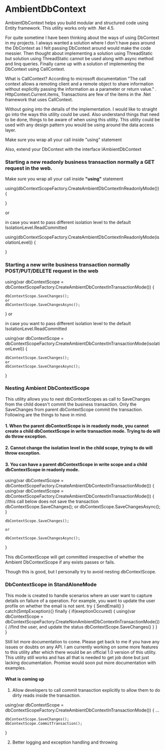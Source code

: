 # AmbientDbContext
AmbientDbContext helps you build modular and structured code using Entity framework. This utility works only with .Net 4.5.

For quite sometime I have been thinking about the ways of using DbContext in my projects. I always wanted a solution where I don't have pass around the DbContext as I felt passing DbContext around would make the code messier. Then thought about implementing a solution using ThreadStatic but solution using ThreadStatic cannot be used along with async method and linq queries. Finally came up with a solution of implementing the DbContext using CallContext.

What is CallContext?
According to microsoft documentation "The call context allows a remoting client and a remote object to share information without explicitly passing the information as a parameter or return value." . HttpContext.Current.items, Transactions are few of the items in the .Net framework that uses CallContext.

Without going into the details of the implementation. I would like to straight go into the ways this utility could be used. Also understand things that need to be done, things to be aware of when using this utility. This utility could be used with any design pattern you would be using around the data access layer.

Make sure you wrap all your call inside "using" statement

Also, extend your DbContext with the interface IAmbientDbContext

<h3><b>Starting a new readonly business transaction normally a GET request in the web.</b></h3>

Make sure you wrap all your call inside <b>"using"</b> statement

using(dbContextScopeFactory.CreateAmbientDbContextInReadonlyMode())
{

}

or

in case you want to pass different isolation level to the default IsolationLevel.ReadCommitted

using(dbContextScopeFactory.CreateAmbientDbContextInReadonlyMode(isolationLevel))
{
	
}

<h3><b>Starting a new write business transaction normally POST/PUT/DELETE request in the web</b></h3>

using(var dbContextScope = dbContextScopeFactory.CreateAmbientDbContextInTransactionMode())
{

	dbContextScope.SaveChanges();
	or 
	dbContextScope.SaveChangesAsync();
}
or

in case you want to pass different isolation level to the default IsolationLevel.ReadCommitted

using(var dbContextScope = dbContextScopeFactory.CreateAmbientDbContextInTransactionMode(isolationLevel))
{

	dbContextScope.SaveChanges();
	or 
	dbContextScope.SaveChangesAsync();
}

<h3><b>Nesting Ambient DbContextScope</b></h3>

This utility allows you to nest dbContextScopes as call to SaveChanges from the child doesn't commit the business transaction. Only the SaveChanges from parent dbContextScope commit the transaction. Following are the things to have in mind.

<h4><b>1. When the parent dbContextScope is in readonly mode, you cannot create a child dbContextScope in write transaction mode. Trying to do will do throw exception.</b></h4>

<h4><b>2. Cannot change the isolation level in the child scope, trying to do will throw exception.</b></h4>

<h4><b>3. You can have a parent dbContextScope in write scope and a child dbContextScope in readonly mode.</b></h4>

using(var dbContextScope = dbContextScopeFactory.CreateAmbientDbContextInTransactionMode())
{
	using(var dbContextScope = dbContextScopeFactory.CreateAmbientDbContextInTransactionMode())
	{
		//this call below does not save the transaction
		dbContextScope.SaveChanges();
		or 
		dbContextScope.SaveChangesAsync();
	}

	dbContextScope.SaveChanges();
	
	or 
	
	dbContextScope.SaveChangesAsync();
}

 This dbContextScope will get committed irrespective of whether the Ambient DbContextScope if any exists passes or fails.

Though this is good, but I personally try to avoid nesting dbContextScope.


<h3><b>DbContextScope in StandAloneMode</b></h3>

This mode is created to handle scenarios where an user want to capture details on failure of a operation. For example, you want to update the user profile on whether the email is not sent.
try
{
	SendEmail()
}
catch(SmtpException){}
finally
{
	if(exeptionOccured)
	{
		using(var dbContextScope = dbContextScopeFactory.CreateNonAmbientDbContextInTransactionMode())
		{
			//find the user, and update the status
			dbContextScope.SaveChanges()
		}
	}
}

Still lot more documentation to come. Please get back to me if you have any issues or doubts on any API. I am currently working on some more features to this utility after which there would be an official 1.0 version of this utility. This utility still works and has all that is needed to get job done but just lacking documentation. Promise would soon put more documentation with examples.

<h4><b>What is coming up</b></h4>

1. Allow developers to call commit tranasction explicitly to allow them to do dirty reads inside the transaction.

using(var dbContextScope = dbContextScopeFactory.CreateAmbientDbContextInTransactionMode())
{
	...
	
	dbContextScope.SaveChanges();
	dbContextScope.CommitTransaction();
}

2. Better logging and exception handling and throwing 
